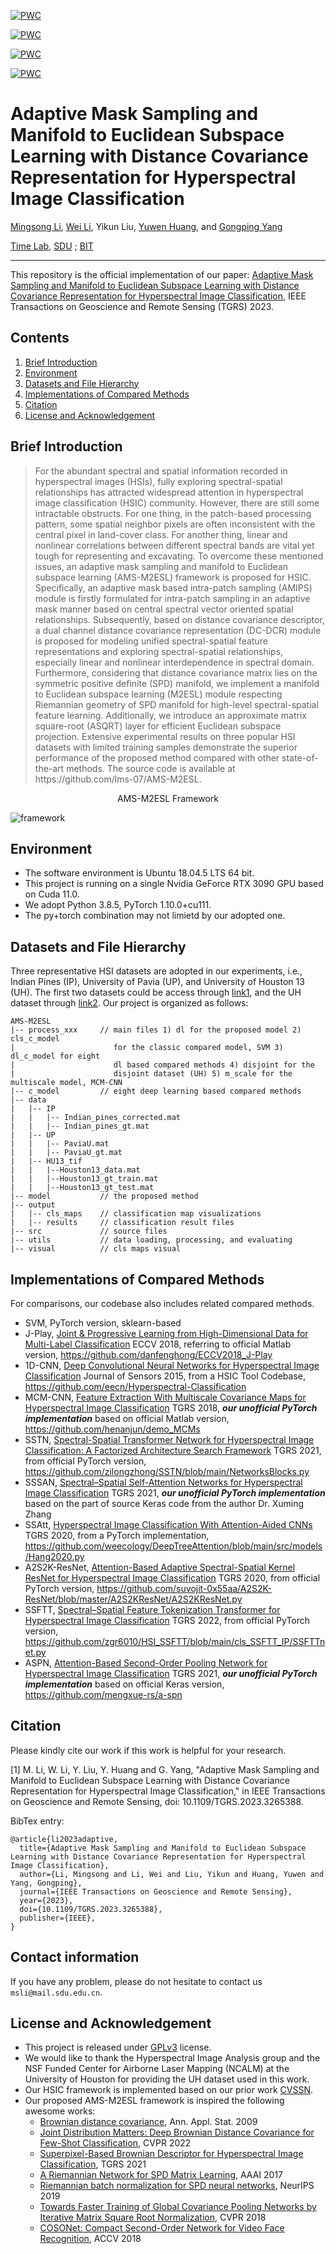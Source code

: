 [![PWC](https://img.shields.io/endpoint.svg?url=https://paperswithcode.com/badge/adaptive-mask-sampling-and-manifold-to/hyperspectral-image-classification-on-indian)](https://paperswithcode.com/sota/hyperspectral-image-classification-on-indian?p=adaptive-mask-sampling-and-manifold-to)

[![PWC](https://img.shields.io/endpoint.svg?url=https://paperswithcode.com/badge/adaptive-mask-sampling-and-manifold-to/hyperspectral-image-classification-on-pavia)](https://paperswithcode.com/sota/hyperspectral-image-classification-on-pavia?p=adaptive-mask-sampling-and-manifold-to)

[![PWC](https://img.shields.io/endpoint.svg?url=https://paperswithcode.com/badge/adaptive-mask-sampling-and-manifold-to/hyperspectral-image-classification-on-casi)](https://paperswithcode.com/sota/hyperspectral-image-classification-on-casi?p=adaptive-mask-sampling-and-manifold-to)

[![PWC](https://img.shields.io/endpoint.svg?url=https://paperswithcode.com/badge/adaptive-mask-sampling-and-manifold-to/hyperspectral-image-classification-on-houston)](https://paperswithcode.com/sota/hyperspectral-image-classification-on-houston?p=adaptive-mask-sampling-and-manifold-to)



# Adaptive Mask Sampling and Manifold to Euclidean Subspace Learning with Distance Covariance Representation for Hyperspectral Image Classification

[Mingsong Li](https://lms-07.github.io/), [Wei Li](https://fdss.bit.edu.cn/yjdw/js/b153191.htm), Yikun Liu, [Yuwen Huang](https://jsj.hezeu.edu.cn/info/1302/6525.htm), and [Gongping Yang](https://faculty.sdu.edu.cn/gpyang)

[Time Lab](https://time.sdu.edu.cn/), [SDU](https://www.sdu.edu.cn/) ; [BIT](https://www.bit.edu.cn/)

-----------
This repository is the official implementation of our paper:
[Adaptive Mask Sampling and Manifold to Euclidean Subspace Learning with Distance Covariance Representation for Hyperspectral Image Classification](https://doi.org/10.1109/TGRS.2023.3265388), IEEE Transactions on Geoscience and Remote Sensing (TGRS) 2023.

## Contents
1. [Brief Introduction](#Brief-Introduction)
1. [Environment](#Environment)
1. [Datasets and File Hierarchy](#Datasets-and-File-Hierarchy)
1. [Implementations of Compared Methods](#Implementations-of-Compared-Methods)
1. [Citation](#Citation)
1. [License and Acknowledgement](License-and-Acknowledgement)

## Brief Introduction
> <p align="left">For the abundant spectral and spatial information recorded in hyperspectral images (HSIs), fully exploring spectral-spatial relationships has attracted widespread attention in hyperspectral image classification (HSIC) community. However, there are still some intractable obstructs. For one thing, in the patch-based processing pattern, some spatial neighbor pixels are often inconsistent with the central pixel in land-cover class. For another thing, linear and nonlinear correlations between different spectral bands are vital yet tough for representing and excavating. To overcome these mentioned issues, an adaptive mask sampling and manifold to Euclidean subspace learning (AMS-M2ESL) framework is proposed for HSIC. Specifically, an adaptive mask based intra-patch sampling (AMIPS) module is firstly formulated for intra-patch sampling in an adaptive mask manner based on central spectral vector oriented spatial relationships. Subsequently, based on distance covariance  descriptor, a dual channel distance covariance representation (DC-DCR) module is proposed for modeling unified spectral-spatial feature representations and exploring spectral-spatial relationships, especially linear and nonlinear interdependence in spectral domain. Furthermore, considering that distance covariance matrix lies on the symmetric positive definite (SPD) manifold, we implement a manifold to Euclidean subspace learning (M2ESL) module respecting Riemannian geometry of SPD manifold for high-level spectral-spatial feature learning. Additionally, we introduce an approximate matrix square-root (ASQRT) layer for efficient Euclidean subspace projection. Extensive experimental results on three popular HSI datasets with limited training samples demonstrate the superior performance of the proposed method compared with other state-of-the-art methods. The source code is available at https://github.com/lms-07/AMS-M2ESL.</p>

<center> AMS-M2ESL Framework  </center>

![framework](src/framework.png)

## Environment
- The software environment is Ubuntu 18.04.5 LTS 64 bit.
- This project is running on a single Nvidia GeForce RTX 3090 GPU based on Cuda 11.0.
- We adopt Python 3.8.5, PyTorch 1.10.0+cu111.
- The py+torch combination may not limietd by our adopted one.


## Datasets and File Hierarchy

Three representative HSI datasets are adopted in our experiments, i.e., Indian Pines (IP), University of Pavia (UP), and University of Houston 13 (UH).
The first two datasets could be access through [link1](http://www.ehu.eus/ccwintco/index.php?title=Hyperspectral_Remote_Sensing_Scenes##anomaly_detection),
and the UH dataset through [link2](https://hyperspectral.ee.uh.edu/?page_id=459).
Our project is organized as follows:

```text
AMS-M2ESL
|-- process_xxx     // main files 1) dl for the proposed model 2) cls_c_model 
|                      for the classic compared model, SVM 3) dl_c_model for eight 
|                      dl based compared methods 4) disjoint for the 
|                      disjoint dataset (UH) 5) m_scale for the multiscale model, MCM-CNN
|-- c_model         // eight deep learning based compared methods
|-- data                    
|   |-- IP
|   |   |-- Indian_pines_corrected.mat
|   |   |-- Indian_pines_gt.mat
|   |-- UP
|   |   |-- PaviaU.mat
|   |   |-- PaviaU_gt.mat
|   |-- HU13_tif
|   |   |--Houston13_data.mat
|   |   |--Houston13_gt_train.mat
|   |   |--Houston13_gt_test.mat
|-- model           // the proposed method
|-- output
|   |-- cls_maps    // classification map visualizations 
|   |-- results     // classification result files
|-- src             // source files
|-- utils           // data loading, processing, and evaluating
|-- visual          // cls maps visual
```
## Implementations of Compared Methods
For comparisons, our codebase also includes related compared methods.
- SVM, PyTorch version, sklearn-based
- J-Play, [Joint & Progressive Learning from High-Dimensional Data for Multi-Label Classification](https://openaccess.thecvf.com/content_ECCV_2018/html/Danfeng_Hong_Joint__Progressive_ECCV_2018_paper.html) ECCV 2018, referring to official Matlab version, https://github.com/danfenghong/ECCV2018_J-Play
- 1D-CNN, [Deep Convolutional Neural Networks for Hyperspectral Image Classification](https://www.hindawi.com/journals/js/2015/258619/) Journal of Sensors 2015, from a HSIC Tool Codebase, https://github.com/eecn/Hyperspectral-Classification
- MCM-CNN, [Feature Extraction With Multiscale Covariance Maps for Hyperspectral Image Classification](https://ieeexplore.ieee.org/document/9565208) TGRS 2018, ***our unofficial PyTorch implementation*** based on official Matlab version, https://github.com/henanjun/demo_MCMs
- SSTN, [Spectral-Spatial Transformer Network for Hyperspectral Image Classification: A Factorized Architecture Search Framework](https://ieeexplore.ieee.org/document/9565208) TGRS 2021, from official PyTorch version, https://github.com/zilongzhong/SSTN/blob/main/NetworksBlocks.py
- SSSAN, [Spectral–Spatial Self-Attention Networks for Hyperspectral Image Classification](https://ieeexplore.ieee.org/document/9508777) TGRS 2021, ***our unofficial PyTorch implementation*** based on the part of source Keras code from the author Dr. Xuming Zhang
- SSAtt, [Hyperspectral Image Classification With Attention-Aided CNNs](https://ieeexplore.ieee.org/abstract/document/9142417) TGRS 2020, from a PyTorch implementation, https://github.com/weecology/DeepTreeAttention/blob/main/src/models/Hang2020.py
- A2S2K-ResNet, [Attention-Based Adaptive Spectral-Spatial Kernel ResNet for Hyperspectral Image Classification](https://ieeexplore.ieee.org/document/9306920) TGRS 2020, from official PyTorch version, https://github.com/suvojit-0x55aa/A2S2K-ResNet/blob/master/A2S2KResNet/A2S2KResNet.py
- SSFTT, [Spectral–Spatial Feature Tokenization Transformer for Hyperspectral Image Classification](https://ieeexplore.ieee.org/document/9684381) TGRS 2022, from official PyTorch version, https://github.com/zgr6010/HSI_SSFTT/blob/main/cls_SSFTT_IP/SSFTTnet.py
- ASPN, [Attention-Based Second-Order Pooling Network for Hyperspectral Image Classification](https://ieeexplore.ieee.org/document/9325094) TGRS 2021, ***our unofficial PyTorch implementation*** based on official Keras version, https://github.com/mengxue-rs/a-spn

## Citation

Please kindly cite our work if this work is helpful for your research.

[1] M. Li, W. Li, Y. Liu, Y. Huang and G. Yang, "Adaptive Mask Sampling and Manifold to Euclidean Subspace Learning with Distance Covariance Representation for Hyperspectral Image Classification," in IEEE Transactions on Geoscience and Remote Sensing, doi: 10.1109/TGRS.2023.3265388.

BibTex entry:
```text
@article{li2023adaptive,
  title={Adaptive Mask Sampling and Manifold to Euclidean Subspace Learning with Distance Covariance Representation for Hyperspectral Image Classification},
  author={Li, Mingsong and Li, Wei and Liu, Yikun and Huang, Yuwen and Yang, Gongping},
  journal={IEEE Transactions on Geoscience and Remote Sensing},
  year={2023},
  doi={10.1109/TGRS.2023.3265388},
  publisher={IEEE},
}
```

## Contact information

If you have any problem, please do not hesitate to contact us `msli@mail.sdu.edu.cn`.

## License and Acknowledgement

- This project is released under [GPLv3](http://www.gnu.org/licenses/) license.
- We would like to thank the Hyperspectral Image Analysis group and the NSF Funded Center for
  Airborne Laser Mapping (NCALM) at the University of Houston for providing the UH dataset used in this work.
- Our HSIC framework is implemented based on our prior work [CVSSN](https://github.com/lms-07/CVSSN).
- Our proposed AMS-M2ESL framework is inspired the following awesome works:
  - [Brownian distance covariance](https://projecteuclid.org/journals/annals-of-applied-statistics/volume-3/issue-4/Brownian-distance-covariance/10.1214/09-AOAS312.full), Ann. Appl. Stat. 2009
  - [Joint Distribution Matters: Deep Brownian Distance Covariance for Few-Shot Classification](https://openaccess.thecvf.com/content/CVPR2022/html/Xie_Joint_Distribution_Matters_Deep_Brownian_Distance_Covariance_for_Few-Shot_Classification_CVPR_2022_paper.html), CVPR 2022
  - [Superpixel-Based Brownian Descriptor for Hyperspectral Image Classification](https://ieeexplore.ieee.org/document/9645390?arnumber=9645390), TGRS 2021
  - [A Riemannian Network for SPD Matrix Learning](https://ojs.aaai.org/index.php/AAAI/article/view/10866), AAAI 2017
  - [Riemannian batch normalization for SPD neural networks](https://proceedings.neurips.cc/paper/2019/hash/6e69ebbfad976d4637bb4b39de261bf7-Abstract.html), NeurIPS 2019
  - [Towards Faster Training of Global Covariance Pooling Networks by Iterative Matrix Square Root Normalization](https://openaccess.thecvf.com/content_cvpr_2018/html/Li_Towards_Faster_Training_CVPR_2018_paper.html), CVPR 2018
  - [COSONet: Compact Second-Order Network for Video Face Recognition](https://link.springer.com/chapter/10.1007/978-3-030-20893-6_4), ACCV 2018
  
